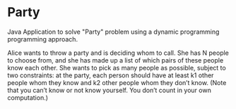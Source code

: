 # Party
Java Application to solve "Party" problem using a dynamic programming programming approach. 

Alice wants to throw a party and is deciding whom to call. She has N people to
choose from, and she has made up a list of which pairs of these people know each
other. She wants to pick as many people as possible, subject to two constraints:
at the party, each person should have at least k1 other people whom they know
and k2 other people whom they don’t know. (Note that you can’t know or not
know yourself. You don’t count in your own computation.)
